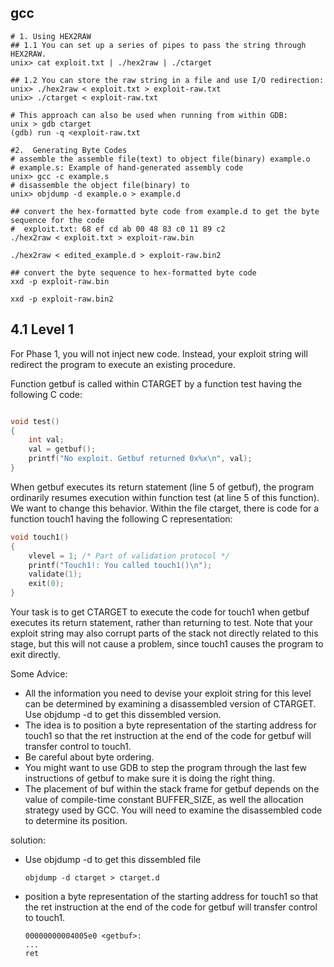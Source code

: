 ## gcc

```shell
# 1. Using HEX2RAW
## 1.1 You can set up a series of pipes to pass the string through HEX2RAW.
unix> cat exploit.txt | ./hex2raw | ./ctarget

## 1.2 You can store the raw string in a file and use I/O redirection:
unix> ./hex2raw < exploit.txt > exploit-raw.txt
unix> ./ctarget < exploit-raw.txt

# This approach can also be used when running from within GDB:
unix > gdb ctarget
(gdb) run -q <exploit-raw.txt

#2.  Generating Byte Codes
# assemble the assemble file(text) to object file(binary) example.o
# example.s: Example of hand-generated assembly code
unix> gcc -c example.s 
# disassemble the object file(binary) to 
unix> objdump -d example.o > example.d

## convert the hex-formatted byte code from example.d to get the byte sequence for the code
#  exploit.txt: 68 ef cd ab 00 48 83 c0 11 89 c2
./hex2raw < exploit.txt > exploit-raw.bin

./hex2raw < edited_example.d > exploit-raw.bin2

## convert the byte sequence to hex-formatted byte code
xxd -p exploit-raw.bin

xxd -p exploit-raw.bin2
```

## 4.1 Level 1

For Phase 1, you will not inject new code. Instead, your exploit string will redirect the program to execute
an existing procedure.

Function getbuf is called within CTARGET by a function test having the following C code:
```C

void test()
{
    int val;
    val = getbuf();
    printf("No exploit. Getbuf returned 0x%x\n", val);
}
```

When getbuf executes its return statement (line 5 of getbuf), the program ordinarily resumes execution
within function test (at line 5 of this function). We want to change this behavior. Within the file ctarget,
there is code for a function touch1 having the following C representation:
```C
void touch1()
{
    vlevel = 1; /* Part of validation protocol */
    printf("Touch1!: You called touch1()\n");
    validate(1);
    exit(0);
}
```
Your task is to get CTARGET to execute the code for touch1 when getbuf executes its return statement,
rather than returning to test. Note that your exploit string may also corrupt parts of the stack not directly
related to this stage, but this will not cause a problem, since touch1 causes the program to exit directly.

Some Advice:
- All the information you need to devise your exploit string for this level can be determined by examining
a disassembled version of CTARGET. Use objdump -d to get this dissembled version.
- The idea is to position a byte representation of the starting address for touch1 so that the ret
instruction at the end of the code for getbuf will transfer control to touch1.
- Be careful about byte ordering.
- You might want to use GDB to step the program through the last few instructions of getbuf to make
sure it is doing the right thing.
- The placement of buf within the stack frame for getbuf depends on the value of compile-time
constant BUFFER_SIZE, as well the allocation strategy used by GCC. You will need to examine the
disassembled code to determine its position.

solution:
- Use objdump -d to get this dissembled file
  ```shell
  objdump -d ctarget > ctarget.d
  ```
- position a byte representation of the starting address for touch1 so that the ret instruction at the end of the code for getbuf will transfer control to touch1.
  ```assembly
  00000000004005e0 <getbuf>:
  ...
  ret


  ```

  ```stack
  
  ```
